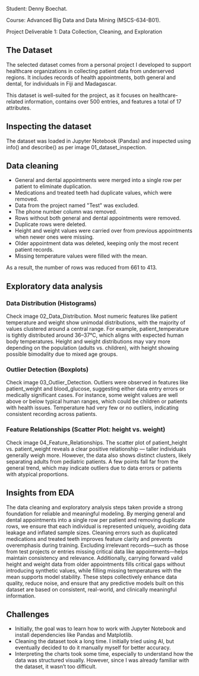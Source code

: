 Student: Denny Boechat.

Course: Advanced Big Data and Data Mining (MSCS-634-B01).

Project Deliverable 1: Data Collection, Cleaning, and Exploration

## The Dataset
The selected dataset comes from a personal project I developed to support healthcare organizations in collecting patient data from underserved regions. It includes records of health appointments, both general and dental, for individuals in Fiji and Madagascar.

This dataset is well-suited for the project, as it focuses on healthcare-related information, contains over 500 entries, and features a total of 17 attributes.

## Inspecting the dataset

The dataset was loaded in Jupyter Notebook (Pandas) and inspected using info() and describe() as per image 01_dataset_inspection.

## Data cleaning

- General and dental appointments were merged into a single row per patient to eliminate duplication.
- Medications and treated teeth had duplicate values, which were removed.
- Data from the project named "Test" was excluded.
- The phone number column was removed.
- Rows without both general and dental appointments were removed.
- Duplicate rows were deleted.
- Height and weight values were carried over from previous appointments when newer ones were missing.
- Older appointment data was deleted, keeping only the most recent patient records.
- Missing temperature values were filled with the mean.

As a result, the number of rows was reduced from 661 to 413.

## Exploratory data analysis

### Data Distribution (Histograms)
Check image 02_Data_Distribution.
Most numeric features like patient temperature and weight show unimodal distributions, with the majority of values clustered around a central range.
For example, patient_temperature is tightly distributed around 36–37°C, which aligns with expected human body temperatures.
Height and weight distributions may vary more depending on the population (adults vs. children), with height showing possible bimodality due to mixed age groups.

### Outlier Detection (Boxplots)
Check image 03_Outlier_Detection.
Outliers were observed in features like patient_weight and blood_glucose, suggesting either data entry errors or medically significant cases.
For instance, some weight values are well above or below typical human ranges, which could be children or patients with health issues.
Temperature had very few or no outliers, indicating consistent recording across patients.

### Feature Relationships (Scatter Plot: height vs. weight)
Check image 04_Feature_Relationships.
The scatter plot of patient_height vs. patient_weight reveals a clear positive relationship — taller individuals generally weigh more.
However, the data also shows distinct clusters, likely separating adults from pediatric patients.
A few points fall far from the general trend, which may indicate outliers due to data errors or patients with atypical proportions.

## Insights from EDA
The data cleaning and exploratory analysis steps taken provide a strong foundation for reliable and meaningful modeling. By merging general and dental appointments into a single row per patient and removing duplicate rows, we ensure that each individual is represented uniquely, avoiding data leakage and inflated sample sizes. Cleaning errors such as duplicated medications and treated teeth improves feature clarity and prevents overemphasis during training. Excluding irrelevant records—such as those from test projects or entries missing critical data like appointments—helps maintain consistency and relevance. Additionally, carrying forward valid height and weight data from older appointments fills critical gaps without introducing synthetic values, while filling missing temperatures with the mean supports model stability. These steps collectively enhance data quality, reduce noise, and ensure that any predictive models built on this dataset are based on consistent, real-world, and clinically meaningful information.

## Challenges
- Initially, the goal was to learn how to work with Jupyter Notebook and install dependencies like Pandas and Matplotlib.
- Cleaning the dataset took a long time. I initially tried using AI, but eventually decided to do it manually myself for better accuracy.
- Interpreting the charts took some time, especially to understand how the data was structured visually. However, since I was already familiar with the dataset, it wasn’t too difficult.